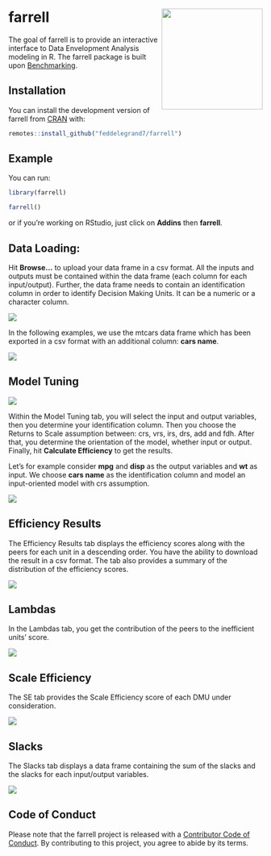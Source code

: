 
<!-- README.md is generated from README.Rmd. Please edit that file -->

# farrell <a><img src='man/figures/hex.png' align="right" height="200" /></a>

<!-- badges: start -->

<!-- badges: end -->

The goal of farrell is to provide an interactive interface to Data
Envelopment Analysis modeling in R. The farrell package is built upon
[Benchmarking](https://CRAN.R-project.org/package=Benchmarking).

## Installation

You can install the development version of farrell from
[CRAN](https://CRAN.R-project.org) with:

``` r
remotes::install_github("feddelegrand7/farrell")
```

## Example

You can run:

``` r
library(farrell)

farrell()
```

or if you’re working on RStudio, just click on **Addins** then
**farrell**.

## Data Loading:

Hit **Browse…** to upload your data frame in a csv format. All the
inputs and outputs must be contained within the data frame (each column
for each input/output). Further, the data frame needs to contain an
identification column in order to identify Decision Making Units. It can
be a numeric or a character column.

![](man/figures/fig1.png)

In the following examples, we use the mtcars data frame which has been
exported in a csv format with an additional column: **cars name**.

![](man/figures/fig2.png)

## Model Tuning

![](man/figures/fig3.png)

Within the Model Tuning tab, you will select the input and output
variables, then you determine your identification column. Then you
choose the Returns to Scale assumption between: crs, vrs, irs, drs, add
and fdh. After that, you determine the orientation of the model, whether
input or output. Finally, hit **Calculate Efficiency** to get the
results.

Let’s for example consider **mpg** and **disp** as the output variables
and **wt** as input. We choose **cars name** as the identification
column and model an input-oriented model with crs assumption.

![](man/figures/fig4.png)

## Efficiency Results

The Efficiency Results tab displays the efficiency scores along with the
peers for each unit in a descending order. You have the ability to
download the result in a csv format. The tab also provides a summary of
the distribution of the efficiency scores.

![](man/figures/fig5.png)

## Lambdas

In the Lambdas tab, you get the contribution of the peers to the
inefficient units’ score.

![](man/figures/fig6.png)

## Scale Efficiency

The SE tab provides the Scale Efficiency score of each DMU under
consideration.

![](man/figures/fig7.png)

## Slacks

The Slacks tab displays a data frame containing the sum of the slacks
and the slacks for each input/output variables.

![](man/figures/fig8.png)

## Code of Conduct

Please note that the farrell project is released with a [Contributor
Code of
Conduct](https://contributor-covenant.org/version/2/0/CODE_OF_CONDUCT.html).
By contributing to this project, you agree to abide by its terms.
